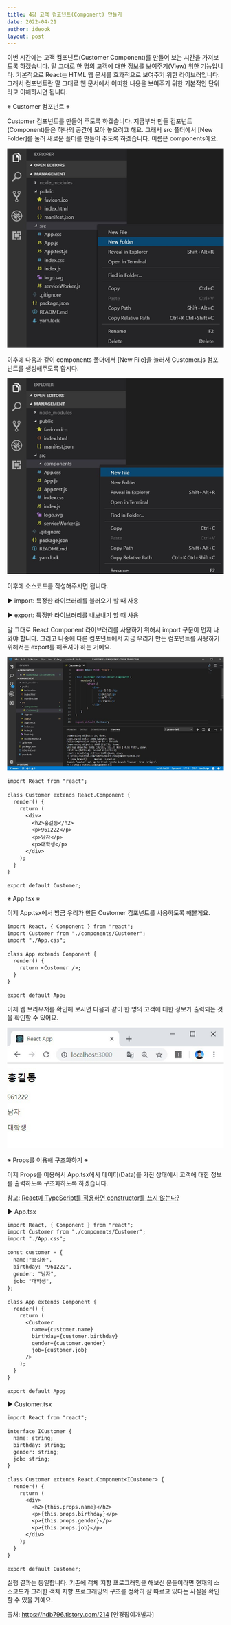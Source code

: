 ```yaml
---
title: 4강 고객 컴포넌트(Component) 만들기
date: 2022-04-21
author: ideook
layout: post
---
```


이번 시간에는 고객 컴포넌트(Customer Component)를 만들어 보는 시간을 가져보도록 하겠습니다. 말 그대로 한 명의 고객에 대한 정보를 보여주기(View) 위한 기능입니다. 기본적으로 React는 HTML 웹 문서를 효과적으로 보여주기 위한 라이브러입니다. 그래서 컴포넌트란 말 그대로 웹 문서에서 어떠한 내용을 보여주기 위한 기본적인 단위라고 이해하시면 됩니다.

※ Customer 컴포넌트 ※

Customer 컴포넌트를 만들어 주도록 하겠습니다. 지금부터 만들 컴포넌트(Component)들은 하나의 공간에 모아 놓으려고 해요. 그래서 src 폴더에서 [New Folder]를 눌러 새로운 폴더를 만들어 주도록 하겠습니다. 이름은 components에요.

![](images/2022-04-21-11-25-57.png)

이후에 다음과 같이 components 폴더에서 [New File]을 눌러서 Customer.js 컴포넌트를 생성해주도록 합시다.

![](images/2022-04-21-11-26-01.png)

이후에 소스코드를 작성해주시면 됩니다.

▶ import: 특정한 라이브러리를 불러오기 할 때 사용

▶ export: 특정한 라이브러리를 내보내기 할 때 사용

말 그대로 React Component 라이브러리를 사용하기 위해서 import 구문이 먼저 나와야 합니다. 그리고 나중에 다른 컴포넌트에서 지금 우리가 만든 컴포넌트를 사용하기 위해서는 export를 해주셔야 하는 거예요.

![](images/2022-04-21-11-26-07.png)

```tsx
import React from "react";

class Customer extends React.Component {
  render() {
    return (
      <div>
        <h2>홍길동</h2>
        <p>961222</p>
        <p>남자</p>
        <p>대학생</p>
      </div>
    );
  }
}

export default Customer;
```

※ App.tsx ※

이제 App.tsx에서 방금 우리가 만든 Customer 컴포넌트를 사용하도록 해볼게요.

```tsx
import React, { Component } from "react";
import Customer from "./components/Customer";
import "./App.css";

class App extends Component {
  render() {
    return <Customer />;
  }
}

export default App;
```

이제 웹 브라우저를 확인해 보시면 다음과 같이 한 명의 고객에 대한 정보가 출력되는 것을 확인할 수 있어요.

![](images/2022-04-21-11-26-27.png)

※ Props를 이용해 구조화하기 ※

이제 Props를 이용해서 App.tsx에서 데이터(Data)를 가진 상태에서 고객에 대한 정보를 출력하도록 구조화하도록 하겠습니다.

참고: 
[React에 TypeScript를 적용하면 constructor를 쓰지 않는다?](https://helloinyong.tistory.com/162)


▶ App.tsx

```tsx
import React, { Component } from "react";
import Customer from "./components/Customer";
import "./App.css";

const customer = {
  name:"홍길동",
  birthday: "961222",
  gender: "남자",
  job: "대학생",
};

class App extends Component {
  render() {
    return (
      <Customer
        name={customer.name}
        birthday={customer.birthday}
        gender={customer.gender}
        job={customer.job}
      />
    );
  }
}

export default App;
```

▶ Customer.tsx

```tsx
import React from "react";

interface ICustomer {
  name: string;
  birthday: string;
  gender: string;
  job: string;
}

class Customer extends React.Component<ICustomer> {
  render() {
    return (
      <div>
        <h2>{this.props.name}</h2>
        <p>{this.props.birthday}</p>
        <p>{this.props.gender}</p>
        <p>{this.props.job}</p>
      </div>
    );
  }
}

export default Customer;
```

실행 결과는 동일합니다. 기존에 객체 지향 프로그래밍을 해보신 분들이라면 현재의 소스코드가 그러한 객체 지향 프로그래밍의 구조를 정확히 잘 따르고 있다는 사실을 확인할 수 있을 거예요.

출처: https://ndb796.tistory.com/214 [안경잡이개발자]
